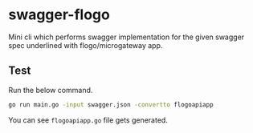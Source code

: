 # swagger-flogo
Mini cli which performs swagger implementation for the given swagger spec underlined with flogo/microgateway app.

## Test
Run the below command.
```sh
go run main.go -input swagger.json -convertto flogoapiapp
```
You can see `flogoapiapp.go` file gets generated.